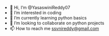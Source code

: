 - 👋 Hi, I’m @YasaswiniReddy07
- 👀 I’m interested in coding
- 🌱 I’m currently learning python basics
- 💞️ I’m looking to collaborate on python projects
- 📫 How to reach me ssvnireddy@gmail.com

<!---
YasaswiniReddy07/YasaswiniReddy07 is a ✨ special ✨ repository because its `README.md` (this file) appears on your GitHub profile.
You can click the Preview link to take a look at your changes.
--->
